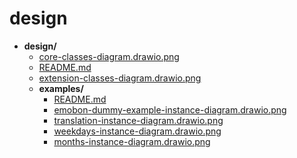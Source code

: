 # design

- **design/**
    - [core-classes-diagram.drawio.png](core-classes-diagram.drawio.png)
    - [README.md](README.md)
    - [extension-classes-diagram.drawio.png](extension-classes-diagram.drawio.png)
    - **examples/**
        - [README.md](examples/README.md)
        - [emobon-dummy-example-instance-diagram.drawio.png](examples/emobon-dummy-example-instance-diagram.drawio.png)
        - [translation-instance-diagram.drawio.png](examples/translation-instance-diagram.drawio.png)
        - [weekdays-instance-diagram.drawio.png](examples/weekdays-instance-diagram.drawio.png)
        - [months-instance-diagram.drawio.png](examples/months-instance-diagram.drawio.png)